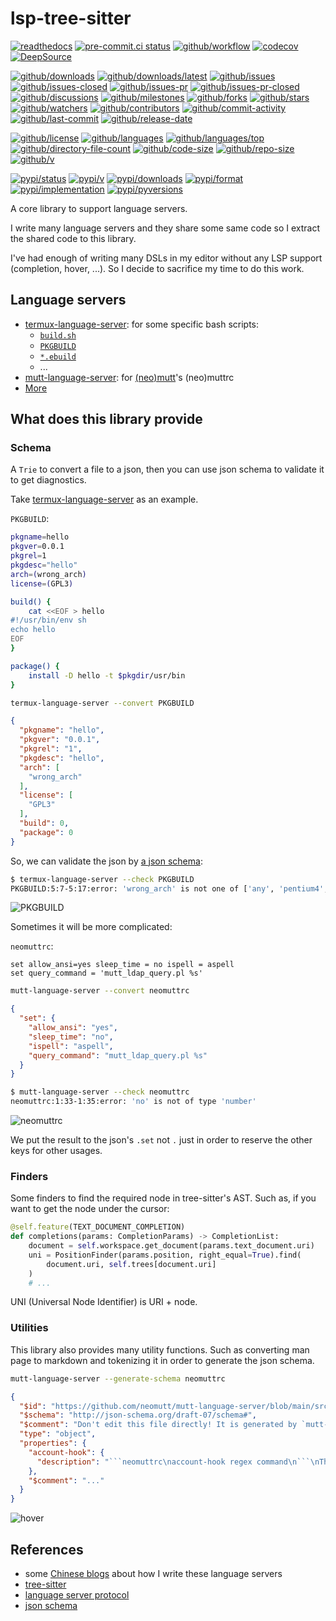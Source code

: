 # lsp-tree-sitter

[![readthedocs](https://shields.io/readthedocs/lsp-tree-sitter)](https://lsp-tree-sitter.readthedocs.io)
[![pre-commit.ci status](https://results.pre-commit.ci/badge/github/neomutt/lsp-tree-sitter/main.svg)](https://results.pre-commit.ci/latest/github/neomutt/lsp-tree-sitter/main)
[![github/workflow](https://github.com/neomutt/lsp-tree-sitter/actions/workflows/main.yml/badge.svg)](https://github.com/neomutt/lsp-tree-sitter/actions)
[![codecov](https://codecov.io/gh/neomutt/lsp-tree-sitter/branch/main/graph/badge.svg)](https://codecov.io/gh/neomutt/lsp-tree-sitter)
[![DeepSource](https://deepsource.io/gh/neomutt/lsp-tree-sitter.svg/?show_trend=true)](https://deepsource.io/gh/neomutt/lsp-tree-sitter)

[![github/downloads](https://shields.io/github/downloads/neomutt/lsp-tree-sitter/total)](https://github.com/neomutt/lsp-tree-sitter/releases)
[![github/downloads/latest](https://shields.io/github/downloads/neomutt/lsp-tree-sitter/latest/total)](https://github.com/neomutt/lsp-tree-sitter/releases/latest)
[![github/issues](https://shields.io/github/issues/neomutt/lsp-tree-sitter)](https://github.com/neomutt/lsp-tree-sitter/issues)
[![github/issues-closed](https://shields.io/github/issues-closed/neomutt/lsp-tree-sitter)](https://github.com/neomutt/lsp-tree-sitter/issues?q=is%3Aissue+is%3Aclosed)
[![github/issues-pr](https://shields.io/github/issues-pr/neomutt/lsp-tree-sitter)](https://github.com/neomutt/lsp-tree-sitter/pulls)
[![github/issues-pr-closed](https://shields.io/github/issues-pr-closed/neomutt/lsp-tree-sitter)](https://github.com/neomutt/lsp-tree-sitter/pulls?q=is%3Apr+is%3Aclosed)
[![github/discussions](https://shields.io/github/discussions/neomutt/lsp-tree-sitter)](https://github.com/neomutt/lsp-tree-sitter/discussions)
[![github/milestones](https://shields.io/github/milestones/all/neomutt/lsp-tree-sitter)](https://github.com/neomutt/lsp-tree-sitter/milestones)
[![github/forks](https://shields.io/github/forks/neomutt/lsp-tree-sitter)](https://github.com/neomutt/lsp-tree-sitter/network/members)
[![github/stars](https://shields.io/github/stars/neomutt/lsp-tree-sitter)](https://github.com/neomutt/lsp-tree-sitter/stargazers)
[![github/watchers](https://shields.io/github/watchers/neomutt/lsp-tree-sitter)](https://github.com/neomutt/lsp-tree-sitter/watchers)
[![github/contributors](https://shields.io/github/contributors/neomutt/lsp-tree-sitter)](https://github.com/neomutt/lsp-tree-sitter/graphs/contributors)
[![github/commit-activity](https://shields.io/github/commit-activity/w/neomutt/lsp-tree-sitter)](https://github.com/neomutt/lsp-tree-sitter/graphs/commit-activity)
[![github/last-commit](https://shields.io/github/last-commit/neomutt/lsp-tree-sitter)](https://github.com/neomutt/lsp-tree-sitter/commits)
[![github/release-date](https://shields.io/github/release-date/neomutt/lsp-tree-sitter)](https://github.com/neomutt/lsp-tree-sitter/releases/latest)

[![github/license](https://shields.io/github/license/neomutt/lsp-tree-sitter)](https://github.com/neomutt/lsp-tree-sitter/blob/main/LICENSE)
[![github/languages](https://shields.io/github/languages/count/neomutt/lsp-tree-sitter)](https://github.com/neomutt/lsp-tree-sitter)
[![github/languages/top](https://shields.io/github/languages/top/neomutt/lsp-tree-sitter)](https://github.com/neomutt/lsp-tree-sitter)
[![github/directory-file-count](https://shields.io/github/directory-file-count/neomutt/lsp-tree-sitter)](https://github.com/neomutt/lsp-tree-sitter)
[![github/code-size](https://shields.io/github/languages/code-size/neomutt/lsp-tree-sitter)](https://github.com/neomutt/lsp-tree-sitter)
[![github/repo-size](https://shields.io/github/repo-size/neomutt/lsp-tree-sitter)](https://github.com/neomutt/lsp-tree-sitter)
[![github/v](https://shields.io/github/v/release/neomutt/lsp-tree-sitter)](https://github.com/neomutt/lsp-tree-sitter)

[![pypi/status](https://shields.io/pypi/status/lsp-tree-sitter)](https://pypi.org/project/lsp-tree-sitter/#description)
[![pypi/v](https://shields.io/pypi/v/lsp-tree-sitter)](https://pypi.org/project/lsp-tree-sitter/#history)
[![pypi/downloads](https://shields.io/pypi/dd/lsp-tree-sitter)](https://pypi.org/project/lsp-tree-sitter/#files)
[![pypi/format](https://shields.io/pypi/format/lsp-tree-sitter)](https://pypi.org/project/lsp-tree-sitter/#files)
[![pypi/implementation](https://shields.io/pypi/implementation/lsp-tree-sitter)](https://pypi.org/project/lsp-tree-sitter/#files)
[![pypi/pyversions](https://shields.io/pypi/pyversions/lsp-tree-sitter)](https://pypi.org/project/lsp-tree-sitter/#files)

A core library to support language servers.

I write many language servers and they share some same code so I extract the
shared code to this library.

I've had enough of writing many DSLs in my editor without any LSP support
(completion, hover, ...). So I decide to sacrifice my time to do this work.

## Language servers

- [termux-language-server](https://github.com/termux/termux-language-server/):
  for some specific bash scripts:
  - [`build.sh`](https://github.com/termux/termux-packages/wiki/Creating-new-package)
  - [`PKGBUILD`](https://wiki.archlinux.org/title/PKGBUILD)
  - [`*.ebuild`](https://dev.gentoo.org/~zmedico/portage/doc/man/ebuild.5.html)
  - ...
- [mutt-language-server](https://github.com/neomutt/mutt-language-server):
  for [(neo)mutt](https://github.com/neomutt/neomutt)'s (neo)muttrc
- [More](https://github.com/Freed-Wu?tab=repositories&q=lsp-server)

## What does this library provide

### Schema

A `Trie` to convert a file to a json, then you can use json schema to validate
it to get diagnostics.

Take
[termux-language-server](https://github.com/termux/termux-language-server/) as
an example.

`PKGBUILD`:

```sh
pkgname=hello
pkgver=0.0.1
pkgrel=1
pkgdesc="hello"
arch=(wrong_arch)
license=(GPL3)

build() {
    cat <<EOF > hello
#!/usr/bin/env sh
echo hello
EOF
}

package() {
    install -D hello -t $pkgdir/usr/bin
}
```

```sh
termux-language-server --convert PKGBUILD
```

```json
{
  "pkgname": "hello",
  "pkgver": "0.0.1",
  "pkgrel": "1",
  "pkgdesc": "hello",
  "arch": [
    "wrong_arch"
  ],
  "license": [
    "GPL3"
  ],
  "build": 0,
  "package": 0
}
```

So, we can validate the json by [a json schema](https://github.com/termux/termux-language-server/tree/main/src/termux_language_server/assets/json):

<!-- markdownlint-disable MD013 -->

```sh
$ termux-language-server --check PKGBUILD
PKGBUILD:5:7-5:17:error: 'wrong_arch' is not one of ['any', 'pentium4', 'i486', 'i686', 'x86_64', 'x86_64_v3', 'arm', 'armv6h', 'armv7h', 'armv8', 'aarch64']
```

<!-- markdownlint-enable MD013 -->

![PKGBUILD](https://github.com/neomutt/lsp-tree-sitter/assets/32936898/58614996-bd8a-4e27-b573-87346c82ea2a)

Sometimes it will be more complicated:

`neomuttrc`:

```neomuttrc
set allow_ansi=yes sleep_time = no ispell = aspell
set query_command = 'mutt_ldap_query.pl %s'
```

```sh
mutt-language-server --convert neomuttrc
```

```json
{
  "set": {
    "allow_ansi": "yes",
    "sleep_time": "no",
    "ispell": "aspell",
    "query_command": "mutt_ldap_query.pl %s"
  }
}
```

```sh
$ mutt-language-server --check neomuttrc
neomuttrc:1:33-1:35:error: 'no' is not of type 'number'
```

![neomuttrc](https://github.com/neomutt/lsp-tree-sitter/assets/32936898/75ebf0c1-784a-43db-ae11-59783af57b4f)

We put the result to the json's `.set` not `.` just in order to reserve the
other keys for other usages.

### Finders

Some finders to find the required node in tree-sitter's AST.
Such as, if you want to get the node under the cursor:

```python
@self.feature(TEXT_DOCUMENT_COMPLETION)
def completions(params: CompletionParams) -> CompletionList:
    document = self.workspace.get_document(params.text_document.uri)
    uni = PositionFinder(params.position, right_equal=True).find(
        document.uri, self.trees[document.uri]
    )
    # ...
```

UNI (Universal Node Identifier) is URI + node.

### Utilities

This library also provides many utility functions. Such as converting man page to
markdown and tokenizing it in order to generate the json schema.

```sh
mutt-language-server --generate-schema neomuttrc
```

<!-- markdownlint-disable MD013 -->

````json
{
  "$id": "https://github.com/neomutt/mutt-language-server/blob/main/src/termux_language_server/assets/json/neomuttrc.json",
  "$schema": "http://json-schema.org/draft-07/schema#",
  "$comment": "Don't edit this file directly! It is generated by `mutt-language-server --generate-schema=neomuttrc`.",
  "type": "object",
  "properties": {
    "account-hook": {
      "description": "```neomuttrc\naccount-hook regex command\n```\nThis hook is executed whenever you access a remote mailbox. Useful to adjust configuration settings to different IMAP or POP servers."
    },
    "$comment": "..."
  }
}
````

<!-- markdownlint-enable MD013 -->

![hover](https://github.com/neomutt/lsp-tree-sitter/assets/32936898/22a0347e-3d4f-45c5-833b-e89225ce3b74)

## References

- some [Chinese blogs](https://freed-wu.github.io/tag/lsp/) about how I write
  these language servers
- [tree-sitter](https://tree-sitter.github.io/tree-sitter/)
- [language server protocol](https://microsoft.github.io/language-server-protocol/specifications/specification-current)
- [json schema](https://json-schema.org/specification)
